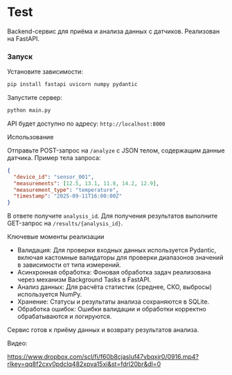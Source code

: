 # Test
Backend-сервис для приёма и анализа данных с датчиков. Реализован на FastAPI.

### Запуск

Установите зависимости:
```bash
pip install fastapi uvicorn numpy pydantic
```

Запустите сервер:
```bash
python main.py
```

API будет доступно по адресу: `http://localhost:8000`

Использование

Отправьте POST-запрос на `/analyze` с JSON телом, содержащим данные датчика. Пример тела запроса:
```json
{
  "device_id": "sensor_001",
  "measurements": [12.5, 13.1, 11.8, 14.2, 12.9],
  "measurement_type": "temperature",
  "timestamp": "2025-09-11T16:00:00Z"
}
```

В ответе получите `analysis_id`. Для получения результатов выполните GET-запрос на `/results/{analysis_id}`.

Ключевые моменты реализации

*   Валидация: Для проверки входных данных используется Pydantic, включая кастомные валидаторы для проверки диапазонов значений в зависимости от типа измерений.
*   Асинхронная обработка: Фоновая обработка задач реализована через механизм Background Tasks в FastAPI.
*   Анализ данных: Для расчёта статистик (среднее, СКО, выбросы) используется NumPy.
*   Хранение: Статусы и результаты анализа сохраняются в SQLite.
*   Обработка ошибок: Ошибки валидации и обработки корректно обрабатываются и логируются.

Сервис готов к приёму данных и возврату результатов анализа.

Видео:

https://www.dropbox.com/scl/fi/f60b8cjasluf47vbqxjr0/0916.mp4?rlkey=qq8f2cxv0pdclq482xpva15xi&st=fdrl20br&dl=0
